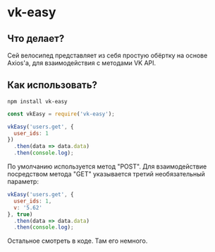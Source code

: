 # vk-easy

## Что делает?

Сей велосипед представляет из себя простую обёртку на основе Axios'а, для взаимодействия с методами VK API.

## Как использовать?
```
npm install vk-easy
```
```javascript
const vkEasy = require('vk-easy');

vkEasy('users.get', {
  user_ids: 1
})
  .then(data => data.data)
  .then(console.log);
```

По умолчанию используется метод "POST". Для взаимодействие посредством метода "GET" указывается третий необязательный параметр:

```javascript
vkEasy('users.get', {
  user_ids: 1,
  v: '5.62'
}, true)
  .then(data => data.data)
  .then(console.log);
```

Остальное смотреть в коде. Там его немного.